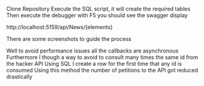 Clone Repository
Execute the SQL script, it will create the required tables
Then execute the debugger with F5 you should see the swagger display

http://localhost:5159/api/News/{elements}



There are some screenshots to guide the process

Well to avoid performance issues all the callbacks are asynchronous
Furthermore I though a way to avoid to consult many times the same id from the hacker API
Using SQL I create a row for the first time that any id is consumed
Using this method the number of petitions to the API got reduced drastically


